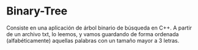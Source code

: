 # Binary-Tree
Consiste en una aplicación de árbol binario de búsqueda en C++. A partir de un archivo txt, lo leemos, y vamos guardando de forma ordenada (alfabéticamente) aquellas palabras con un tamaño mayor a 3 letras.
